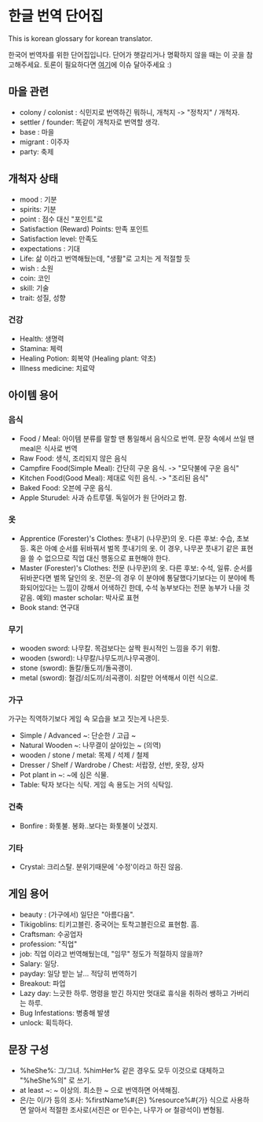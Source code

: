 # 한글 번역 단어집
This is korean glossary for korean translator.

한국어 번역자를 위한 단어집입니다. 단어가 햇갈리거나 명확하지 않을 때는 이 곳을 참고해주세요. 토론이 필요하다면 [여기](https://github.com/FourwingsY/FoundersFortuneLocalization-ko/issues)에 이슈 달아주세요 :) 

## 마을 관련
- colony / colonist : 식민지로 번역하긴 뭐하니, 개척지 -> "정착지" / 개척자. 
- settler / founder: 똑같이 개척자로 번역할 생각.
- base : 마을
- migrant : 이주자
- party: 축제

## 개척자 상태
- mood : 기분
- spirits: 기분
- point : 점수 대신 "포인트"로
- Satisfaction (Reward) Points: 만족 포인트
- Satisfaction level: 만족도
- expectations : 기대
- Life: 삶 이라고 번역해뒀는데, "생활"로 고치는 게 적절할 듯
- wish : 소원
- coin: 코인
- skill: 기술
- trait: 성질, 성향

### 건강
- Health: 생명력
- Stamina: 체력
- Healing Potion: 회복약 (Healing plant: 약초)
- Illness medicine: 치료약

## 아이템 용어
### 음식
- Food / Meal: 아이템 분류를 말할 땐 통일해서 음식으로 번역. 문장 속에서 쓰일 땐 meal은 식사로 번역
- Raw Food: 생식, 조리되지 않은 음식
- Campfire Food(Simple Meal): 간단히 구운 음식. -> "모닥불에 구운 음식"
- Kitchen Food(Good Meal): 제대로 익힌 음식. -> "조리된 음식"
- Baked Food: 오븐에 구운 음식.
- Apple Sturudel: 사과 슈트루델. 독일어가 원 단어라고 함.

### 옷
- Apprentice (Forester)'s Clothes: 풋내기 (나무꾼)의 옷. 다른 후보: 수습, 초보 등. 혹은 아예 순서를 뒤바꿔서 벌목 풋내기의 옷. 이 경우, 나무꾼 풋내기 같은 표현을 쓸 수 없으므로 직업 대신 행동으로 표현해야 한다.
- Master (Forester)'s Clothes: 전문 (나무꾼)의 옷. 다른 후보: 수석, 일류. 순서를 뒤바꾼다면 벌목 달인의 옷. 전문-의 경우 이 분야에 통달했다기보다는 이 분야에 특화되어있다는 느낌이 강해서 어색하긴 한데, 수석 농부보다는 전문 농부가 나을 것 같음. 예외) master scholar: 박사로 표현
- Book stand: 연구대

### 무기
- wooden sword: 나무칼. 목검보다는 살짝 원시적인 느낌을 주기 위함.
- wooden (sword): 나무칼/나무도끼/나무곡괭이.
- stone (sword): 돌칼/돌도끼/돌곡괭이.
- metal (sword): 철검/쇠도끼/쇠곡괭이. 쇠칼만 어색해서 이런 식으로.

### 가구
가구는 직역하기보다 게임 속 모습을 보고 짓는게 나은듯.
- Simple / Advanced ~: 단순한 / 고급 ~
- Natural Wooden ~: 나무결이 살아있는 ~ (의역)
- wooden / stone / metal: 목제 / 석제 / 철제
- Dresser / Shelf / Wardrobe / Chest: 서랍장, 선반, 옷장, 상자
- Pot plant in ~: ~에 심은 식물. 
- Table: 탁자 보다는 식탁. 게임 속 용도는 거의 식탁임.

### 건축
- Bonfire : 화톳불. 봉화..보다는 화톳불이 낫겠지.

### 기타
- Crystal: 크리스탈. 분위기때문에 '수정'이라고 하진 않음.


## 게임 용어
- beauty : (가구에서) 일단은 "아름다움".
- Tikigoblins: 티키고블린. 중국어는 토착고블린으로 표현함. 흠.
- Craftsman: 수공업자
- profession: "직업"
- job: 직업 이라고 번역해뒀는데, "임무" 정도가 적절하지 않을까?
- Salary: 일당. 
- payday: 일당 받는 날... 적당히 번역하기
- Breakout: 파업
- Lazy day: 느긋한 하루. 명령을 받긴 하지만 멋대로 휴식을 취하러 쌩하고 가버리는 하루.
- Bug Infestations: 병충해 발생
- unlock: 획득하다.

## 문장 구성
- %heShe%: 그/그녀. %himHer% 같은 경우도 모두 이것으로 대체하고 "%heShe%의" 로 쓰기.
- at least ~: ~ 이상의. 최소한 ~ 으로 번역하면 어색해짐.
- 은/는 이/가 등의 조사: %firstName%#{은} %resource%#{가} 식으로 사용하면 알아서 적절한 조사로(서진은 or 민수는, 나무가 or 철광석이) 변형됨.